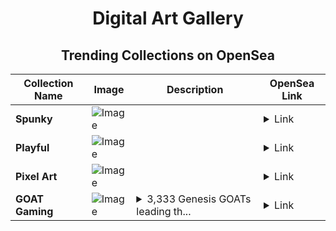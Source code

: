 <div align="center">

# Digital Art Gallery

## Trending Collections on OpenSea

| Collection Name                       | Image                                                                                     | Description                       | OpenSea Link                                                                                          |
|---------------------------------------|-------------------------------------------------------------------------------------------|-----------------------------------|--------------------------------------------------------------------------------------------------------|
| **Spunky** | ![Image](https://i.seadn.io/s/raw/files/7bef1313eb515240d8d1f8a708171332.jpg?w=500&auto=format?w=200&auto=format) |  | <details><summary>Link</summary>[Spunky](https://opensea.io/collection/spunky-680)</details> |
| **Playful** | ![Image](https://i.seadn.io/s/raw/files/cff56c98908c80e88a3782dfd0adaefa.jpg?w=500&auto=format?w=200&auto=format) |  | <details><summary>Link</summary>[Playful](https://opensea.io/collection/playful-391)</details> |
| **Pixel Art** | ![Image](https://i.seadn.io/s/raw/files/8adce1cd91d25f0d3917284fd5b3ddd1.png?w=500&auto=format?w=200&auto=format) |  | <details><summary>Link</summary>[Pixel Art](https://opensea.io/collection/pixel-art-366)</details> |
| **GOAT Gaming** | ![Image](https://i.seadn.io/s/raw/files/d8e9b2f482483a70c3aea89ff9334f53.jpg?w=500&auto=format?w=200&auto=format) | <details><summary>3,333 Genesis GOATs leading th...</summary>3,333 Genesis GOATs leading the Web3 gaming evolution. Join the tribe and unlock GOATed utility in a powerful ecosystem of competitive games with prizes spanning browser, mobile, and beyond. LFGOAT!</details> | <details><summary>Link</summary>[GOAT Gaming](https://opensea.io/collection/goat-gaming-11)</details> |

</div>